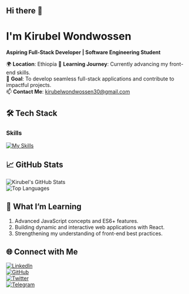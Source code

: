 ## Hi there 👋

# I'm Kirubel Wondwossen 
**Aspiring Full-Stack Developer | Software Engineering Student**

🌍 **Location**: Ethiopia 
🌱 **Learning Journey**: Currently advancing my front-end skills.  
🎯 **Goal**: To develop seamless full-stack applications and contribute to impactful projects.  
📫 **Contact Me**: [kirubelwondwossen30@gmail.com](mailto:kirubelwondwossen30@gmail.com)


## 🛠️ **Tech Stack**  

### **Skills**  
[![My Skills](https://skillicons.dev/icons?i=js,html,css,cpp,java,git,github,vscode)](https://skillicons.dev)

## 📈 **GitHub Stats** 
![Kirubel's GitHub Stats](https://github-readme-stats.vercel.app/api?username=KirubelWondwossen&show_icons=true&theme=radical)  
![Top Languages](https://github-readme-stats.vercel.app/api/top-langs/?username=KirubelWondwossen&layout=compact&theme=radical)  

## 🌱 **What I’m Learning**  
1. Advanced JavaScript concepts and ES6+ features.  
2. Building dynamic and interactive web applications with React.  
3. Strengthening my understanding of front-end best practices.

## 🌐 **Connect with Me**  

[![LinkedIn](https://img.shields.io/badge/LinkedIn-0077B5?logo=linkedin&logoColor=white)](https://www.linkedin.com/in/kirubel-wondwossen-1578b9335)  
[![GitHub](https://img.shields.io/badge/GitHub-333?logo=github&logoColor=white)](https://github.com/yourusername)  
[![Twitter](https://img.shields.io/badge/Twitter-1DA1F2?logo=twitter&logoColor=white)](https://twitter.com/yourusername)  
[![Telegram](https://img.shields.io/badge/Telegram-0088CC?logo=telegram&logoColor=white)](https://t.me/yourusername)  
